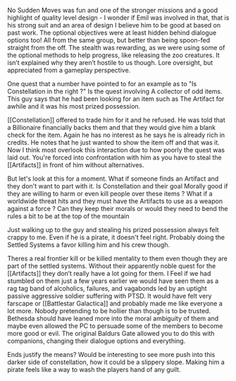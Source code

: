 No Sudden Moves was fun and one of the stronger missions and a good highlight of quality level design - I wonder if Emil was involved in that, that is his strong suit and an area of design I believe him to be good at based on past work. The optional objectives were at least hidden behind dialogue options too! All from the same group, but better than being spoon-fed straight from the off. The stealth was rewarding, as we were using some of the optional methods to help progress, like releasing the zoo creatures. It isn’t explained why they aren’t hostile to us though. Lore oversight, but appreciated from a gameplay perspective.

One quest that a number have pointed to for an example as to "Is Constellation in the right ?" Is the quest involving A collector of odd items. This guy says that he had been looking for an item such as The Artifact for awhile and it was his most prized possession.

[[Constellation]] offered to trade him for it and he refused. He was told that a Billionaire financially backs them and that they would give him a blank check for the item. Again he has no interest as he says he is already rich in credits. He notes that he just wanted to show the item off and that was it. Now I think most overlook this interaction due to how poorly the quest was laid out. You're forced into confrontation with him as you have to steal the [[Artifacts]] in front of him without alternatives.

But let's look at this for a moment. What if someone finds an Artifact and they don't want to part with it. Is Constellation and their goal Morally good if they are willing to harm or even kill people over these items ? What if a worldwide threat hits and they must have the Artifacts to use as a weapon against a force ? Can they keep their morals or would they need to bend the rules a bit to be at the top of the mountain

Just walking up to the guy and stealing his prized possession always felt crappy to me. Even if he is a pirate, it doesn't feel right. Probably doing the Settled Systems a favor killing him and his crew though.

Theres a real frontier kill or be killed mentality to them even though they are part of the settled systems. Without their apparently noble quest for the [[Artifacts]] they don’t really have a lot going for them.
I Feel if we had stumbled on them just a few years earlier we would have seen them as a rag tag band of alcoholics, failures, and vagabonds led by an uptight passive aggressive soldier suffering with PTSD. It would have felt very farscape or [[Battlestar Galactica]] and probably made me like everyone a lot more. 
Nobody pretending to be hollier than though is to be trusted. Bethesda should have leaned more into the moral ambiguity of them and maybe even allowed the PC to persuade some of the members to become more good or evil. The original Baldurs Gate allowed you to do this with companions, changing their dialogue options and everything. 

Ends justify the means? Would be interesting to see more push into this darker side of constellation, how it could be a slippery slope. Making him a pirate feels like a way to wash the players hand of any guilt.